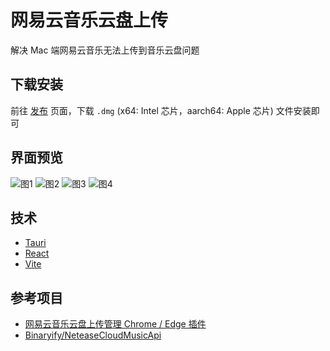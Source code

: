 # 网易云音乐云盘上传

解决 Mac 端网易云音乐无法上传到音乐云盘问题

## 下载安装

前往 [发布](https://github.com/ovnrain/netease-music-cloud-uploader/releases) 页面，下载 `.dmg` (x64: Intel 芯片，aarch64: Apple 芯片) 文件安装即可

## 界面预览

![图1](https://user-images.githubusercontent.com/18333709/229978776-f42dbec4-782d-4167-9ab0-c849edf9e9d6.jpg)
![图2](https://user-images.githubusercontent.com/18333709/229978868-fcc058f9-b273-4ac2-90f0-d6521af9788a.jpg)
![图3](https://user-images.githubusercontent.com/18333709/229979078-a9f9c59f-c06d-409f-95a8-315769eb7608.jpg)
![图4](https://user-images.githubusercontent.com/18333709/229979101-e9d24bf1-0805-446c-95a8-f8e277b6bf61.jpg)

## 技术

- [Tauri](https://tauri.app)
- [React](https://react.dev)
- [Vite](https://vitejs.dev)

## 参考项目

- [网易云音乐云盘上传管理 Chrome / Edge 插件](https://github.com/ydq/netease-cloud-disk-music-upload)
- [Binaryify/NeteaseCloudMusicApi](https://github.com/Binaryify/NeteaseCloudMusicApi)
